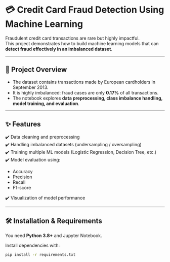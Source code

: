 # 💳 Credit Card Fraud Detection Using Machine Learning

Fraudulent credit card transactions are rare but highly impactful.  
This project demonstrates how to build machine learning models that can **detect fraud effectively in an imbalanced dataset**.

---

## 📖 Project Overview
- The dataset contains transactions made by European cardholders in September 2013.  
- It is highly imbalanced: fraud cases are only **0.17%** of all transactions.  
- The notebook explores **data preprocessing, class imbalance handling, model training, and evaluation**.  

---

## ✨ Features
✔️ Data cleaning and preprocessing  
✔️ Handling imbalanced datasets (undersampling / oversampling)  
✔️ Training multiple ML models (Logistic Regression, Decision Tree, etc.)  
✔️ Model evaluation using:
- Accuracy  
- Precision  
- Recall  
- F1-score  

✔️ Visualization of model performance  

---

## 🛠️ Installation & Requirements
You need **Python 3.8+** and Jupyter Notebook.  

Install dependencies with:  
```bash
pip install -r requirements.txt


